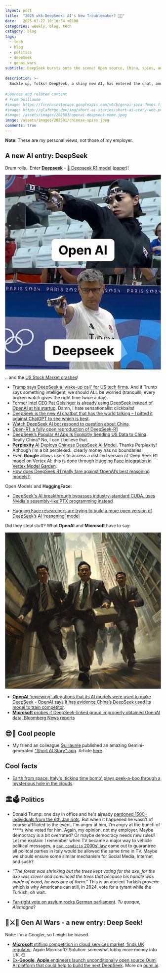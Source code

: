 ```yaml
---
layout: post
title:  "2025 wk5:DeepSeek: AI's New Troublemaker? 🤖💥"
date:   2025-01-27 10:10:34 +0100
categories: weekly, blog, tech
category: blog
tags:
  - tech
  - blog
  - politics
  - deepSeek
  - genai_wars
subtitle: DeepSeek bursts onto the scene! Open source, China, spies, and stock market crashes?! 🤯

description: >-
  Buckle up, folks! DeepSeek, a shiny new AI, has entered the chat, and things are getting interesting.  From open-source whispers to alleged data shenanigans, this AI is making waves.  Is it a game-changer? A Trojan horse? Or just another Tuesday in AI land? 🤔 One thing's for sure: the Gen AI wars just got a whole lot spicier! 🔥

#Sources and related content
# From Guillaume
#image: https://firebasestorage.googleapis.com/v0/b/genai-java-demos.firebasestorage.app/o/1738005333254%2Fsample_3.png?alt=media&token=db83c6e8-628e-459b-992a-49462949aaf6
#image: https://glaforge.dev/img/short-ai-stories/short-ai-story-web.png
#image: /assets/images/202501/openai-deepseek-meme.jpeg
image: /assets/images/202501/chinese-spies.jpeg
comments: true
---
```


**Note**: These are my personal views, not those of my employer.

## A new AI entry: DeepSeek

Drum rolls.. Enter [**Deepseek**](https://chat.deepseek.com/) - [🤗 Deepseek R1 model](https://huggingface.co/deepseek-ai/DeepSeek-R1) ([paper](https://github.com/deepseek-ai/DeepSeek-R1/blob/main/DeepSeek_R1.pdf))!

![Deepseek Meme](/assets/images/202501/openai-deepseek-meme.jpeg)

.. and the [US Stock Market crashes](https://x.com/KobeissiLetter/status/1883831022149927352)!

* [Trump says DeepSeek a 'wake-up call' for US tech firms](https://www.bbc.com/news/articles/c4gpq01rvd4o). And if Trump says
  something intelligent, we should ALL be worried (tranquilli, every broken watch gives the right time twice a day).
* [Former Intel CEO Pat Gelsinger is already using DeepSeek instead of OpenAI at his startup](https://techcrunch.com/2025/01/27/former-intel-ceo-pat-gelsinger-is-already-using-deepseek-instead-of-openai-at-his-startup-gloo/). Damn, I hate sensationalist
clickbaits!
* [DeepSeek is the new AI chatbot that has the world talking – I pitted it against ChatGPT to see which is best](https://www.techradar.com/computing/artificial-intelligence/deepseek-is-the-new-ai-chatbot-that-has-the-world-talking-i-pitted-it-against-chatgpt-to-see-which-is-best).
* [Watch DeepSeek AI bot respond to question about China](https://www.bbc.com/news/videos/c77rd5ddxn8o).
* [Open-R1: a fully open reproduction of DeepSeek-R1](https://huggingface.co/blog/open-r1)
* [DeepSeek’s Popular AI App Is Explicitly Sending US Data to China](https://www.wired.com/story/deepseek-ai-china-privacy-data/).
  Really China? No, I can't believe that.
* [**Perplexity** AI Deploys Chinese DeepSeek AI Model](https://www.searchenginejournal.com/perplexity-ai-deploys-chinese-deepseek-ai-model/538452/).
  Thanks Perplexity! Although I'm a bit perplexed.. clearly money has no boundaries!
* Even **Google** allows users to access a distilled version of Deep Seek R1 model on Vertex AI: this is done through [Hugging Face integration in Vertex Model Garden](https://cloud.google.com/vertex-ai/generative-ai/docs/open-models/use-hugging-face-models).
* [How does DeepSeek R1 really fare against OpenAI’s best reasoning models?](https://arstechnica.com/ai/2025/01/how-does-deepseek-r1-really-fare-against-openais-best-reasoning-models/).

Open Models and **HuggingFace**:

*  [DeepSeek's AI breakthrough bypasses industry-standard CUDA, uses Nvidia's assembly-like PTX programming instead](https://www.tomshardware.com/tech-industry/artificial-intelligence/deepseeks-ai-breakthrough-bypasses-industry-standard-cuda-uses-assembly-like-ptx-programming-instead)

* [Hugging Face researchers are trying to build a more open version of DeepSeek’s AI ‘reasoning’ model](https://techcrunch.com/2025/01/28/hugging-face-researchers-are-trying-to-build-a-more-open-version-of-deepseeks-ai-reasoning-model/)

Did they steal stuff? What **OpenAI** and **Microsoft** have to say:

![OpenAI allegation](/assets/images/202501/chinese-spies.jpeg)


* [**OpenAI** ‘reviewing’ allegations that its AI models were used to make DeepSeek](https://www.theguardian.com/technology/2025/jan/29/openai-chatgpt-deepseek-china-us-ai-models) - [OpenAI says it has evidence China’s DeepSeek used its model to train competitor](https://www.ft.com/content/a0dfedd1-5255-4fa9-8ccc-1fe01de87ea6).
* [**Microsoft** probes if DeepSeek-linked group improperly obtained OpenAI data, Bloomberg News reports](https://www.reuters.com/technology/microsoft-probing-if-deepseek-linked-group-improperly-obtained-openai-data-2025-01-29/)


## 😎🙌 Cool people

* My friend an colleague [Guillaume](https://glaforge.dev/) published an amazing Gemini-generated ["Short AI Story" app](https://short-ai-story.web.app/). Article [here](https://glaforge.dev/posts/2025/01/27/an-ai-agent-to-generate-short-scifi-stories/).

## Cool facts

*  [Earth from space: Italy's 'ticking time bomb' plays peek-a-boo through a mysterious hole in the clouds](https://www.livescience.com/planet-earth/volcanos/earth-from-space-italys-ticking-time-bomb-plays-peek-a-boo-through-a-mysterious-hole-in-the-clouds)


## 🏛️🗳️ Politics

* Donald Trump: one day in office and he's already [pardoned 1500+ individuals from the 6th Jan riots](https://en.wikipedia.org/wiki/List_of_people_granted_executive_clemency_by_Donald_Trump). But when it happened he wasn't of course
  affiliated to the event. I'm angry at him, I'm angry at the bunch of ****s who voted for him. Again, my opinion, not my employer.
  Maybe democracy is a bit overrated? Or maybe democracy needs new rules? Let me explain: I remember when TV became a
  major way to   vehicle political messages, a [`par condicio` 2000s' law](https://www.agcom.it/competenze/media/par-condicio)  came out to guarantree all politcal parties in Italy
  would be allowed the same time in TV. Maybe we should ensure some similar mechanism for Social Media, Internet and such?

* *“The forest was shrinking but the trees kept voting for the axe, for the axe was clever and convinced the trees that because his handle was made of wood, he was one of them.”* This is an ancient Turkish proverb: which is why Americans can still, in 2024, vote for a tyrant while the Turkish, oh wait.

* [Far-right vote on asylum rocks German parliament](https://www.bbc.com/news/articles/ceq901dxjnzo). *Tu quoque, Alemagna*?


## 🤖⚔️🧠  Gen AI Wars - a new entry: Deep Seek!

Note: I'm a Googler, so I might be biased.

* [**Microsoft** stifling competition in cloud services market, finds UK regulator](https://www.ft.com/content/866f33ef-cbb9-4cab-a420-9360d2d9d02d).
  Again Microsoft? Solution: somewhat lobby more money into UK. 😏
* [Ex-**Google**, **Apple** engineers launch unconditionally open source Oumi AI platform that could help to build the next DeepSeek](https://venturebeat.com/ai/ex-google-apple-engineers-launch-unconditionally-open-source-oumi-ai-platform-that-could-help-to-build-the-next-deepseek/). More on [oumi.ai](https://oumi.ai/).

